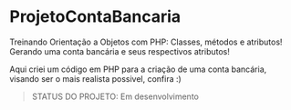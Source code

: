 # ProjetoContaBancaria
Treinando Orientação a Objetos com PHP: Classes, métodos e atributos! Gerando uma conta bancária e seus respectivos atributos!

Aqui criei um código em PHP para a criação de uma conta bancária, visando ser o mais realista possivel, confira :)

> STATUS DO PROJETO: Em desenvolvimento
